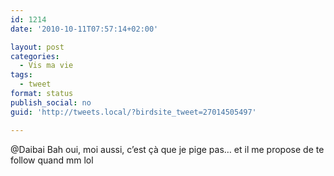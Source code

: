 ```yaml
---
id: 1214
date: '2010-10-11T07:57:14+02:00'

layout: post
categories:
  - Vis ma vie
tags:
  - tweet
format: status
publish_social: no
guid: 'http://tweets.local/?birdsite_tweet=27014505497'

---
```


@Daibai Bah oui, moi aussi, c’est çà que je pige pas… et il me propose de te follow quand mm lol